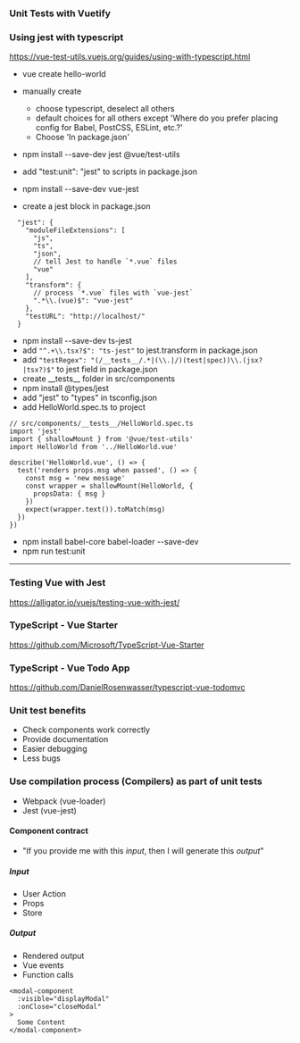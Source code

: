 ### Unit Tests with Vuetify


### Using jest with typescript
https://vue-test-utils.vuejs.org/guides/using-with-typescript.html
- vue create hello-world
- manually create 
  - choose typescript, deselect all others
  - default choices for all others except 'Where do you prefer placing config for Babel, PostCSS, ESLint, etc.?' 
  - Choose 'In package.json'
  
- npm install --save-dev jest @vue/test-utils
- add "test:unit": "jest" to scripts in package.json
- npm install --save-dev vue-jest
- create a jest block in package.json
```
  "jest": {
    "moduleFileExtensions": [
      "js",
      "ts",
      "json",
      // tell Jest to handle `*.vue` files
      "vue"
    ],
    "transform": {
      // process `*.vue` files with `vue-jest`
      ".*\\.(vue)$": "vue-jest"
    },
    "testURL": "http://localhost/"
  }
```
- npm install --save-dev ts-jest
- add ``` "^.+\\.tsx?$": "ts-jest" ``` to jest.transform in package.json
- add ``` "testRegex": "(/__tests__/.*|(\\.|/)(test|spec))\\.(jsx?|tsx?)$" ``` to jest field in package.json
- create \_\_tests\_\_ folder in src/components
- npm install @types/jest
- add "jest" to "types" in tsconfig.json
- add HelloWorld.spec.ts to project
```
// src/components/__tests__/HelloWorld.spec.ts
import 'jest'
import { shallowMount } from '@vue/test-utils'
import HelloWorld from '../HelloWorld.vue'

describe('HelloWorld.vue', () => {
  test('renders props.msg when passed', () => {
    const msg = 'new message'
    const wrapper = shallowMount(HelloWorld, {
      propsData: { msg }
    })
    expect(wrapper.text()).toMatch(msg)
  })
})
```
- npm install babel-core babel-loader --save-dev
- npm run test:unit

------
### Testing Vue with Jest
https://alligator.io/vuejs/testing-vue-with-jest/

### TypeScript - Vue Starter
https://github.com/Microsoft/TypeScript-Vue-Starter

### TypeScript - Vue Todo App
https://github.com/DanielRosenwasser/typescript-vue-todomvc

### Unit test benefits
- Check components work correctly
- Provide documentation
- Easier debugging
- Less bugs

### Use compilation process (Compilers) as part of unit tests
- Webpack (vue-loader)
- Jest (vue-jest)
#### Component contract
- "If you provide me with this *input*, then I will generate this *output*"
##### Input
- User Action
- Props
- Store
##### Output
- Rendered output
- Vue events
- Function calls

```
<modal-component
  :visible="displayModal"
  :onClose="closeModal"
>
  Some Content
</modal-component>
```

